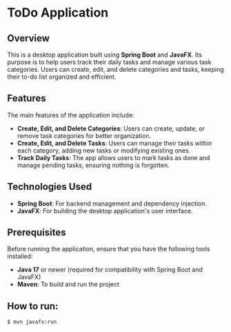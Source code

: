 # ToDo Application

## Overview
This is a desktop application built using **Spring Boot** and **JavaFX**. Its purpose is to help users track their daily tasks and manage various task categories. Users can create, edit, and delete categories and tasks, keeping their to-do list organized and efficient.

## Features
The main features of the application include:
- **Create, Edit, and Delete Categories**: Users can create, update, or remove task categories for better organization.
- **Create, Edit, and Delete Tasks**: Users can manage their tasks within each category, adding new tasks or modifying existing ones.
- **Track Daily Tasks**: The app allows users to mark tasks as done and manage pending tasks, ensuring nothing is forgotten.

## Technologies Used
- **Spring Boot**: For backend management and dependency injection.
- **JavaFX**: For building the desktop application's user interface.

## Prerequisites
Before running the application, ensure that you have the following tools installed:
- **Java 17** or newer (required for compatibility with Spring Boot and JavaFX)
- **Maven**: To build and run the project

## How to run:
`$ mvn javafx:run`
